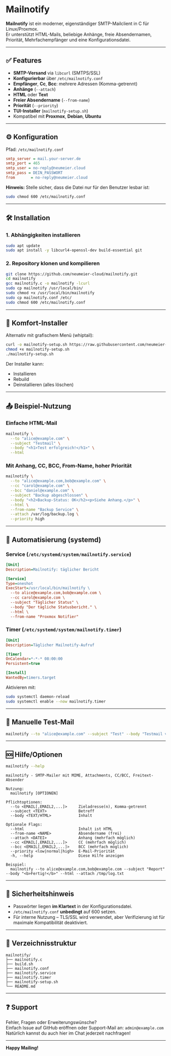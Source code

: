 # Mailnotify

**Mailnotify** ist ein moderner, eigenständiger SMTP-Mailclient in C für Linux/Proxmox.  
Er unterstützt HTML-Mails, beliebige Anhänge, freie Absendernamen, Priorität, Mehrfachempfänger und eine Konfigurationsdatei.

---

## ✅ Features

- **SMTP-Versand** via `libcurl` (SMTPS/SSL)
- **Konfigurierbar** über `/etc/mailnotify.conf`
- **Empfänger**, **Cc**, **Bcc**: mehrere Adressen (Komma-getrennt)
- **Anhänge** (`--attach`)
- **HTML** oder **Text**
- **Freier Absendername** (`--from-name`)
- **Priorität** (`--priority`)
- **TUI-Installer** (`mailnotify-setup.sh`)
- Kompatibel mit **Proxmox**, **Debian**, **Ubuntu**

---

## ⚙️ Konfiguration

Pfad: `/etc/mailnotify.conf`

```ini
smtp_server = mail.your-server.de
smtp_port = 465
smtp_user = no-reply@neumeier.cloud
smtp_pass = DEIN_PASSWORT
from       = no-reply@neumeier.cloud
```

**Hinweis:** Stelle sicher, dass die Datei nur für den Benutzer lesbar ist:

```bash
sudo chmod 600 /etc/mailnotify.conf
```

---

## 🛠️ Installation

### 1. Abhängigkeiten installieren

```bash
sudo apt update
sudo apt install -y libcurl4-openssl-dev build-essential git
```

### 2. Repository klonen und kompilieren

```bash
git clone https://github.com/neumeier-cloud/mailnotify.git
cd mailnotify
gcc mailnotify.c -o mailnotify -lcurl
sudo cp mailnotify /usr/local/bin/
sudo chmod +x /usr/local/bin/mailnotify
sudo cp mailnotify.conf /etc/
sudo chmod 600 /etc/mailnotify.conf
```

---

## 🧰 Komfort-Installer

Alternativ mit grafischem Menü (whiptail):

```bash
curl -o mailnotify-setup.sh https://raw.githubusercontent.com/neumeier-cloud/mailnotify/main/mailnotify-setup.sh
chmod +x mailnotify-setup.sh
./mailnotify-setup.sh
```

Der Installer kann:

- Installieren
- Rebuild
- Deinstallieren (alles löschen)

---

## 📤 Beispiel-Nutzung

### Einfache HTML-Mail

```bash
mailnotify \
  --to "alice@example.com" \
  --subject "Testmail" \
  --body "<h1>Test erfolgreich!</h1>" \
  --html
```

### Mit Anhang, CC, BCC, From-Name, hoher Priorität

```bash
mailnotify \
  --to "alice@example.com,bob@example.com" \
  --cc "carol@example.com" \
  --bcc "daniel@example.com" \
  --subject "Backup abgeschlossen" \
  --body "<h2>Backup-Status: OK</h2><p>Siehe Anhang.</p>" \
  --html \
  --from-name "Backup Service" \
  --attach /var/log/backup.log \
  --priority high
```

---

## 🔄 Automatisierung (systemd)

### Service (`/etc/systemd/system/mailnotify.service`)

```ini
[Unit]
Description=Mailnotify: täglicher Bericht

[Service]
Type=oneshot
ExecStart=/usr/local/bin/mailnotify \
  --to alice@example.com,bob@example.com \
  --cc carol@example.com \
  --subject "Täglicher Status" \
  --body "Der tägliche Statusbericht." \
  --html \
  --from-name "Proxmox Notifier"
```

### Timer (`/etc/systemd/system/mailnotify.timer`)

```ini
[Unit]
Description=Täglicher Mailnotify-Aufruf

[Timer]
OnCalendar=*-*-* 08:00:00
Persistent=true

[Install]
WantedBy=timers.target
```

Aktivieren mit:

```bash
sudo systemctl daemon-reload
sudo systemctl enable --now mailnotify.timer
```

---

## 🧪 Manuelle Test-Mail

```bash
mailnotify --to "alice@example.com" --subject "Test" --body "Testmail von Mailnotify"
```

---

## 🆘 Hilfe/Optionen

```bash
mailnotify --help
```

```
mailnotify - SMTP-Mailer mit MIME, Attachments, CC/BCC, Freitext-Absender

Nutzung:
  mailnotify [OPTIONEN]

Pflichtoptionen:
  --to <EMAIL[,EMAIL2,...]>     Zieladresse(n), Komma-getrennt
  --subject <TEXT>              Betreff
  --body <TEXT/HTML>            Inhalt

Optionale Flags:
  --html                        Inhalt ist HTML
  --from-name <NAME>            Absendername (frei)
  --attach <DATEI>              Anhang (mehrfach möglich)
  --cc <EMAIL[,EMAIL2,...]>     CC (mehrfach möglich)
  --bcc <EMAIL[,EMAIL2,...]>    BCC (mehrfach möglich)
  --priority <low|normal|high>  E-Mail-Priorität
  -h, --help                    Diese Hilfe anzeigen

Beispiel:
  mailnotify --to alice@example.com,bob@example.com --subject "Report" --body "<b>Fertig!</b>" --html --attach /tmp/log.txt
```

---

## 🔐 Sicherheitshinweis

- Passwörter liegen **im Klartext** in der Konfigurationsdatei.
- `/etc/mailnotify.conf` **unbedingt** auf 600 setzen.
- Für interne Nutzung – TLS/SSL wird verwendet, aber Verifizierung ist für maximale Kompatibilität deaktiviert.

---

## 📂 Verzeichnisstruktur

```
mailnotify/
├── mailnotify.c
├── build.sh
├── mailnotify.conf
├── mailnotify.service
├── mailnotify.timer
├── mailnotify-setup.sh
└── README.md
```

---

## ❓ Support

Fehler, Fragen oder Erweiterungswünsche?  
Einfach Issue auf GitHub eröffnen oder Support-Mail an: `admin@example.com`  
Natürlich kannst du auch hier im Chat jederzeit nachfragen!

---

**Happy Mailing!**
